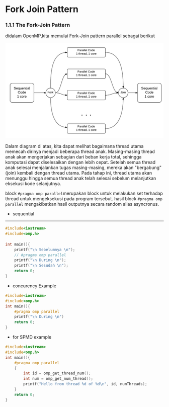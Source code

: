 # Fork Join Pattern

### 1.1.1 The Fork-Join Pattern

didalam OpenMP,kita memulai Fork-Join pattern parallel sebagai berikut

![Fork-Join Pattern](..\image\ForkJoin.png)

Dalam diagram di atas, kita dapat melihat bagaimana thread utama memecah dirinya menjadi beberapa thread anak. Masing-masing thread anak akan mengerjakan sebagian dari beban kerja total, sehingga komputasi dapat diselesaikan dengan lebih cepat.
Setelah semua thread anak selesai menjalankan tugas masing-masing, mereka akan "bergabung" (join) kembali dengan thread utama. Pada tahap ini, thread utama akan menunggu hingga semua thread anak telah selesai sebelum melanjutkan eksekusi kode selanjutnya.

block `#pragma omp parallel`merupakan block untuk melakukan set terhadap thread untuk mengeksekusi pada program tersebut.
hasil block `#pragma omp parallel` mengakibatkan hasil outputnya secara random alias asyncronus.

- sequential
---

```cpp
#include<iostream>
#include<omp.h>

int main(){
    printf("\n Sebelumnya \n");
    // #pragma omp parallel
    printf("\n During \n");
    printf("\n Sesudah \n");
    return 0;
}
```


- concurency Example

```cpp
#include<iostream>
#include<omp.h>
int main(){
    #pragma omp parallel
    printf("\n During \n")
    return 0;
}
```

- for SPMD example

```cpp
#include<iostream>
#include<omp.h>
int main(){
    #pragma omp parallel
    {
        int id = omp_get_thread_num();
        int num = omp_get_num_thread();
        printf("Hello from thread %d of %d\n", id, numThreads);
    }
    return 0;
}
```
